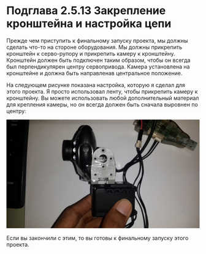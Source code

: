 # Подглава 2.5.13 Закрепление кронштейна и настройка цепи

Прежде чем приступить к финальному запуску проекта, мы должны сделать что-то на стороне оборудования. Мы должны прикрепить кронштейн к серво-рупору и прикрепить камеру к кронштейну. Кронштейн должен быть подключен таким образом, чтобы он всегда был перпендикулярен центру сервопривода. Камера установлена ​​на кронштейне и должна быть направлена ​​в центральное положение.

На следующем рисунке показана настройка, которую я сделал для этого проекта. Я просто использовал ленту, чтобы прикрепить камеру к кронштейну. Вы можете использовать любой дополнительный материал для крепления камеры, но он всегда должен быть сначала выровнен по центру:

![&#x420;&#x438;&#x441;&#x443;&#x43D;&#x43E;&#x43A; 21: &#x41A;&#x440;&#x435;&#x43F;&#x43B;&#x435;&#x43D;&#x438;&#x435; &#x43A;&#x430;&#x43C;&#x435;&#x440;&#x44B; &#x438; &#x43A;&#x440;&#x43E;&#x43D;&#x448;&#x442;&#x435;&#x439;&#x43D;&#x430; &#x43A; AX-12A](../../.gitbook/assets/image%20%2847%29.png)

Если вы закончили с этим, то вы готовы к финальному запуску этого проекта.

